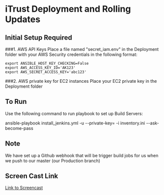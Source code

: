 # iTrust Deployment and Rolling Updates

## Initial Setup Required

###1. AWS API Keys
Place a file named "secret_iam.env" in the Deployment folder with your AWS Security credentials in the following format:

	export ANSIBLE_HOST_KEY_CHECKING=False
	export AWS_ACCESS_KEY_ID='AK123'
	export AWS_SECRET_ACCESS_KEY='abc123'

###2. AWS private key for EC2 instances
Place your EC2 private key in the Deployment folder


## To Run

Use the following command to run playbook to set up Build Servers:

  ansible-playbook install_jenkins.yml -u <Default user of your EC2 Ubuntu instance> --private-key=<Your EC2 Private Key> -i inventory.ini --ask-become-pass

## Note
We have set up a Github webhook that will be trigger build jobs for us when we push to our master (our Production branch)


## Screen Cast Link

[Link to Screencast](https://youtu.be/R8VpypU8uqE)
